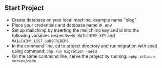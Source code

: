 ## Start Project

- Create database on your local machine. example name "blog"
- Place your credentials and database name in .env
- Set up mailchimp by inserting the mailchimp key and id into the following variables respectively: <code>MAILCHIMP_KEY</code> and <code>MAILCHIMP_LIST_SUBSCRIBERS</code>
- In the command line, cd to project directory and run migration with seed using command: <code>php run migration -seed</code>
- On the same command line, serve the project by running: <code>>php artisan serve</code